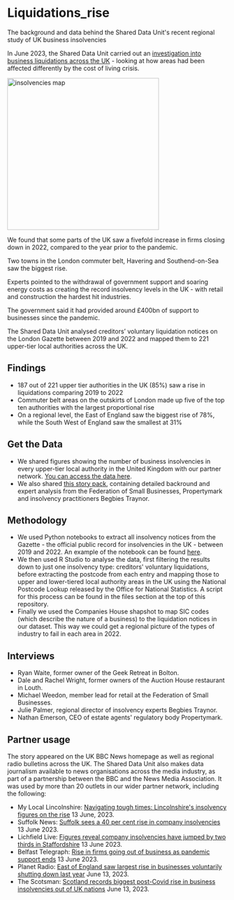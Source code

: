 # Liquidations_rise
The background and data behind the Shared Data Unit's recent regional study of UK business insolvencies 

In June 2023, the Shared Data Unit carried out an [investigation into business liquidations across the UK](https://www.bbc.co.uk/news/uk-65767982) - looking at how areas had been affected differently by the cost of living crisis.

<img width="347" alt="insolvencies map" src="https://github.com/BBC-Data-Unit/Liquidations_rise/assets/61186777/3aae9494-13b7-421b-92f8-ccf92054ca08">

We found that some parts of the UK saw a fivefold increase in firms closing down in 2022, compared to the year prior to the pandemic.

Two towns in the London commuter belt, Havering and Southend-on-Sea saw the biggest rise.

Experts pointed to the withdrawal of government support and soaring energy costs as creating the record insolvency levels in the UK - with retail and construction the hardest hit industries.

The government said it had provided around £400bn of support to businesses since the pandemic.

The Shared Data Unit analysed creditors’ voluntary liquidation notices on the London Gazette between 2019 and 2022 and mapped them to 221 upper-tier local authorities across the UK. 

## Findings

- 187 out of 221 upper tier authorities in the UK (85%) saw a rise in liquidations comparing 2019 to 2022
- Commuter belt areas on the outskirts of London made up five of the top ten authorities with the largest proportional rise
- On a regional level, the East of England saw the biggest rise of 78%, while the South West of England saw the smallest at 31%


## Get the Data

- We shared figures showing the number of business insolvencies in every upper-tier local authority in the United Kingdom with our partner network. [You can access the data here](https://docs.google.com/spreadsheets/d/1OdOFA1g9otTf7wLF-rH9T3P1zrFr6jr9bxJGFCsE5YY/edit?usp=sharing).
- We also shared [this story pack](https://docs.google.com/document/d/1HsvRk7aXIlrPUAlURqBTm2bAr5hd3LlJVyqAINfUJWA/edit?usp=sharing), containing detailed backround and expert analysis from the Federation of Small Businesses, Propertymark and insolvency practitioners Begbies Traynor.


## Methodology
- We used Python notebooks to extract all insolvency notices from the Gazette - the official public record for insolvencies in the UK - between 2019 and 2022. An example of the notebook can be found [here](https://colab.research.google.com/drive/18wNXHZGR0i0F9CibQI2McXfKiI5sOPMk?usp=sharing).
- We then used R Studio to analyse the data, first filtering the results down to just one insolvency type: creditors' voluntary liquidations, before extracting the postcode from each entry and mapping those to upper and lower-tiered local authority areas in the UK using the National Postcode Lookup released by the Office for National Statistics. A script for this process can be found in the files section at the top of this repository.
- Finally we used the Companies House shapshot to map SIC codes (which describe the nature of a business) to the liquidation notices in our dataset. This way we could get a regional picture of the types of industry to fail in each area in 2022.     

## Interviews
- Ryan Waite, former owner of the Geek Retreat in Bolton.
- Dale and Rachel Wright, former owners of the Auction House restaurant in Louth.
- Michael Weedon, member lead for retail at the Federation of Small Businesses.
- Julie Palmer, regional director of insolvency experts Begbies Traynor.
- Nathan Emerson, CEO of estate agents' regulatory body Propertymark.

## Partner usage
The story appeared on the UK BBC News homepage as well as regional radio bulletins across the UK. The Shared Data Unit also makes data journalism available to news organisations across the media industry, as part of a partnership between the BBC and the News Media Association. It was used by more than 20 outlets in our wider partner network, including the following:

- My Local Lincolnshire: [Navigating tough times: Lincolnshire's insolvency figures on the rise](https://mylocal.co.uk/lincolnshire/feed/navigating-tough-times-lincolnshire-s-insolvency-figures-on-the-rise/76369) 13 June, 2023.
- Suffolk News: [Suffolk sees a 40 per cent rise in company insolvencies](https://www.suffolknews.co.uk/bury-st-edmunds/news/suffolk-sees-40-per-cent-rise-in-company-insolvencies-9316654/)  13 June 2023.
- Lichfield Live: [Figures reveal company insolvencies have jumped by two thirds in Staffordshire](https://lichfieldlive.co.uk/2023/06/13/figures-reveal-company-insolvencies-in-staffordshire-have-jumped-by-more-than-two-thirds-since-before-the-covid-pandemic/) 13 June 2023.
- Belfast Telegraph: [Rise in firms going out of business as pandemic support ends](https://www.belfasttelegraph.co.uk/business/northern-ireland/rise-in-firms-going-out-of-business-as-pandemic-support-measures-end/a1253431168.html) 13 June 2023.
- Planet Radio: [East of England saw largest rise in businesses voluntarily shutting down last year](https://planetradio.co.uk/hits-radio/suffolk/news/east-england-insolvencies/) June 13, 2023.
- The Scotsman: [Scotland records biggest post-Covid rise in business insolvencies out of UK nations](https://www.scotsman.com/business/scotland-records-biggest-post-covid-rise-in-business-insolvencies-out-of-all-uk-nations-4179986) June 13, 2023.
